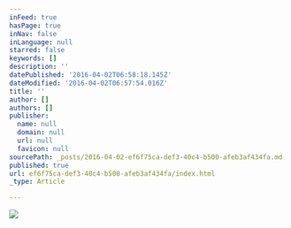 ```yaml
---
inFeed: true
hasPage: true
inNav: false
inLanguage: null
starred: false
keywords: []
description: ''
datePublished: '2016-04-02T06:58:18.145Z'
dateModified: '2016-04-02T06:57:54.016Z'
title: ''
author: []
authors: []
publisher:
  name: null
  domain: null
  url: null
  favicon: null
sourcePath: _posts/2016-04-02-ef6f75ca-def3-40c4-b500-afeb3af434fa.md
published: true
url: ef6f75ca-def3-40c4-b500-afeb3af434fa/index.html
_type: Article

---
```

![](https://the-grid-user-content.s3-us-west-2.amazonaws.com/e289cc52-010d-4cc6-b026-19f58a5199b5.jpg)